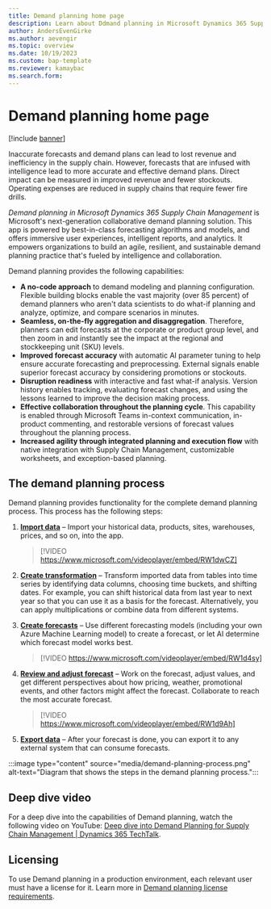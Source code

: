 ```yaml
---
title: Demand planning home page
description: Learn about Ddmand planning in Microsoft Dynamics 365 Supply Chain Management, Microsoft's next-generation collaborative demand planning solution.
author: AndersEvenGirke
ms.author: aevengir
ms.topic: overview
ms.date: 10/19/2023
ms.custom: bap-template
ms.reviewer: kamaybac
ms.search.form:
---
```


# Demand planning home page

[!include [banner](../includes/banner.md)]

Inaccurate forecasts and demand plans can lead to lost revenue and inefficiency in the supply chain. However, forecasts that are infused with intelligence lead to more accurate and effective demand plans. Direct impact can be measured in improved revenue and fewer stockouts. Operating expenses are reduced in supply chains that require fewer fire drills.

*Demand planning in Microsoft Dynamics 365 Supply Chain Management* is Microsoft's next-generation collaborative demand planning solution. This app is powered by best-in-class forecasting algorithms and models, and offers immersive user experiences, intelligent reports, and analytics. It empowers organizations to build an agile, resilient, and sustainable demand planning practice that's fueled by intelligence and collaboration.

Demand planning provides the following capabilities:

- **A no-code approach** to demand modeling and planning configuration. Flexible building blocks enable the vast majority (over 85 percent) of demand planners who aren't data scientists to do what-if planning and analyze, optimize, and compare scenarios in minutes.
- **Seamless, on-the-fly aggregation and disaggregation**. Therefore, planners can edit forecasts at the corporate or product group level, and then zoom in and instantly see the impact at the regional and stockkeeping unit (SKU) levels.
- **Improved forecast accuracy** with automatic AI parameter tuning to help ensure accurate forecasting and preprocessing. External signals enable superior forecast accuracy by considering promotions or stockouts.
- **Disruption readiness** with interactive and fast what-if analysis. Version history enables tracking, evaluating forecast changes, and using the lessons learned to improve the decision making process.
- **Effective collaboration throughout the planning cycle**. This capability is enabled through Microsoft Teams in-context communication, in-product commenting, and restorable versions of forecast values throughout the planning process.
- **Increased agility through integrated planning and execution flow** with native integration with Supply Chain Management, customizable worksheets, and exception-based planning.

## The demand planning process

Demand planning provides functionality for the complete demand planning process. This process has the following steps:

1. **[Import data](import-data.md)** – Import your historical data, products, sites, warehouses, prices, and so on, into the app.

    > [!VIDEO https://www.microsoft.com/videoplayer/embed/RW1dwCZ]

1. **[Create transformation](transform-data.md)** – Transform imported data from tables into time series by identifying data columns, choosing time buckets, and shifting dates. For example, you can shift historical data from last year to next year so that you can use it as a basis for the forecast. Alternatively, you can apply multiplications or combine data from different systems.
1. **[Create forecasts](forecast-profiles.md)** – Use different forecasting models (including your own Azure Machine Learning model) to create a forecast, or let AI determine which forecast model works best.

    > [!VIDEO https://www.microsoft.com/videoplayer/embed/RW1d4sy]

1. **[Review and adjust forecast](time-series.md)** – Work on the forecast, adjust values, and get different perspectives about how pricing, weather, promotional events, and other factors might affect the forecast. Collaborate to reach the most accurate forecast.

    > [!VIDEO https://www.microsoft.com/videoplayer/embed/RW1d9Ah]

1. **[Export data](export-data.md)** – After your forecast is done, you can export it to any external system that can consume forecasts.

:::image type="content" source="media/demand-planning-process.png" alt-text="Diagram that shows the steps in the demand planning process.":::

## Deep dive video

For a deep dive into the capabilities of Demand planning, watch the following video on YouTube: [Deep dive into Demand Planning for Supply Chain Management | Dynamics 365 TechTalk](https://www.youtube.com/watch?v=H27SRU1ua-8).

## Licensing

To use Demand planning in a production environment, each relevant user must have a license for it. Learn more in [Demand planning license requirements](demand-planning-licensing.md).
